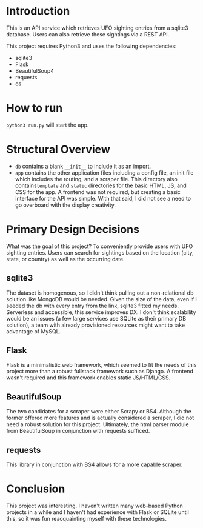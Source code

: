 # Introduction
This is an API service which retrieves UFO sighting entries from a sqlite3 database. Users can also retrieve these sightings via a REST API. 

This project requires Python3 and uses the following dependencies:
- sqlite3
- Flask
- BeautifulSoup4
- requests
- os

# How to run
`python3 run.py` will start the app.

# Structural Overview
- `db` contains a blank `__init__` to include it as an import.
- `app` contains the other application files including a config file, an init file which includes the routing, and a scraper file. This directory also contains`template` and `static` directories for the basic HTML, JS, and CSS for the app. A frontend was not required, but creating a basic interface for the API was simple. With that said, I did not see a need to go overboard with the display creativity. 

# Primary Design Decisions
What was the goal of this project? To conveniently provide users with UFO sighting entries. Users can search for sightings based on the location (city, state, or country) as well as the occurring date.
## sqlite3
The dataset is homogenous, so I didn't think pulling out a non-relational db solution like MongoDB would be needed. Given the size of the data, even if I seeded the db with every entry from the link, sqlite3 fitted my needs. Serverless and accessible, this service improves DX. I don't think scalability would be an issues (a few large services use SQLite as their primary DB solution), a team with already provisioned resources might want to take advantage of MySQL. 

## Flask
Flask is a minimalistic web framework, which seemed to fit the needs of this project more than a robust fullstack framework such as Django. A frontend wasn't required and this framework enables static JS/HTML/CSS. 

## BeautifulSoup
The two candidates for a scraper were either Scrapy or BS4. Although the former offered more features and is actually considered a scraper, I did not need a robust solution for this project. Ultimately, the html parser module from BeautifulSoup in conjunction with requests sufficed.

## requests
This library in conjunction with BS4 allows for a more capable scraper. 

# Conclusion
This project was interesting. I haven't written many web-based Python projects in a while and I haven't had experience with Flask or SQLite until this, so it was fun reacquainting myself with these technologies.